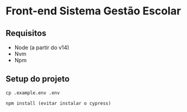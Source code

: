# Front-end Sistema Gestão Escolar

## Requisitos
- Node (a partir do v14)
- Nvm
- Npm

## Setup do projeto
```
cp .example.env .env

npm install (evitar instalar o cypress)

```
